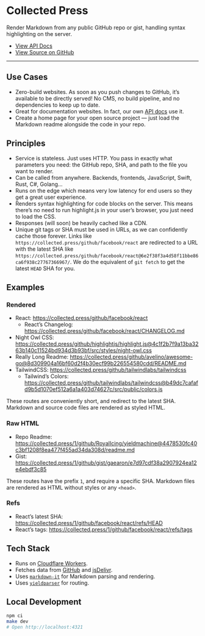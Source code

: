 # Collected Press

Render Markdown from any public GitHub repo or gist, handling syntax highlighting on the server.

- [View API Docs](https://collected.press/docs/api)
- [View Source on GitHub](https://github.com/ThatCollected/collected-press)

----

## Use Cases

- Zero-build websites. As soon as you push changes to GitHub, it’s available to be directly served! No CMS, no build pipeline, and no dependencies to keep up to date.
- Great for documentation websites. In fact, our own [API docs](https://collected.press/docs/api) use it.
- Create a home page for your open source project — just load the Markdown readme alongside the code in your repo.

## Principles

- Service is stateless. Just uses HTTP. You pass in exactly what parameters you need: the GitHub repo, SHA, and path to the file you want to render.
- Can be called from anywhere. Backends, frontends, JavaScript, Swift, Rust, C#, Golang…
- Runs on the edge which means very low latency for end users so they get a great user experience.
- Renders syntax highlighting for code blocks on the server. This means there’s no need to run highlight.js in your user’s browser, you just need to load the CSS.
- Responses (will soon) be heavily cached like a CDN.
- Unique git tags or SHA must be used in URLs, as we can confidently cache those forever. Links like `https://collected.press/github/facebook/react` are redirected to a URL with the latest SHA like `https://collected.press/github/facebook/react@6e2f38f3a4d58f11bbe86ca6f938c27767366967/`. We do the equivalent of `git fetch` to get the latest `HEAD` SHA for you.

## Examples

### Rendered

- React: https://collected.press/github/facebook/react
    - React’s Changelog: https://collected.press/github/facebook/react/CHANGELOG.md
- Night Owl CSS: https://collected.press/github/highlightjs/highlight.js@4c1f2b7f9a13ba3263b140c11524bd934d3b93bf/src/styles/night-owl.css
- Really Long Readme: https://collected.press/github/avelino/awesome-go@8d309904a16bf60d2f4b30ecf99b226554580cdd/README.md
- TailwindCSS: https://collected.press/github/tailwindlabs/tailwindcss
    - Tailwind’s Colors: https://collected.press/github/tailwindlabs/tailwindcss@b49dc7cafafd9b5d1070ef512a6a1a403d74627c/src/public/colors.js

These routes are conveniently short, and redirect to the latest SHA. Markdown and source code files are rendered as styled HTML.

### Raw HTML

- Repo Readme: https://collected.press/1/github/RoyalIcing/yieldmachine@4478530fc40c3bf1208f8ea477f455ad34da308d/readme.md
- Gist: https://collected.press/1/github/gist/gaearon/e7d97cdf38a2907924ea12e4ebdf3c85

These routes have the prefix `1`, and require a specific SHA. Markdown files are rendered as HTML without styles or any `<head>`.

### Refs

- React’s latest SHA: https://collected.press/1/github/facebook/react/refs/HEAD
- React’s tags: https://collected.press/1/github/facebook/react/refs/tags

## Tech Stack

- Runs on [Cloudflare Workers](https://developers.cloudflare.com/workers/).
- Fetches data from [GitHub](https://github.com/) and [jsDelivr](https://www.jsdelivr.com/?docs=gh).
- Uses [`markdown-it`](https://github.com/markdown-it/markdown-it) for Markdown parsing and rendering.
- Uses [`yieldparser`](https://github.com/RoyalIcing/yieldparser) for routing.

## Local Development

```bash
npm ci
make dev
# Open http://localhost:4321
```
